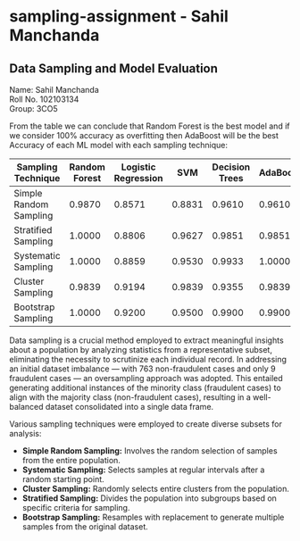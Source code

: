 # sampling-assignment - Sahil Manchanda
## Data Sampling and Model Evaluation
Name: Sahil Manchanda<br>
Roll No. 102103134<br>
Group: 3CO5<br>

From the table we can conclude that Random Forest is the best model and if we consider 100% accuracy as overfitting then AdaBoost will be the best
Accuracy of each ML model with each sampling technique:

| Sampling Technique      | Random Forest | Logistic Regression | SVM    | Decision Trees | AdaBoost |
|-------------------------|---------------|---------------------|--------|----------------|----------|
| Simple Random Sampling   | 0.9870        | 0.8571              | 0.8831 | 0.9610         | 0.9610   |
| Stratified Sampling      | 1.0000        | 0.8806              | 0.9627 | 0.9851         | 0.9851   |
| Systematic Sampling      | 1.0000        | 0.8859              | 0.9530 | 0.9933         | 1.0000   |
| Cluster Sampling         | 0.9839        | 0.9194              | 0.9839 | 0.9355         | 0.9839   |
| Bootstrap Sampling       | 1.0000        | 0.9200              | 0.9500 | 0.9900         | 0.9900   |




Data sampling is a crucial method employed to extract meaningful insights about a population by analyzing statistics from a representative subset, eliminating the necessity to scrutinize each individual record. In addressing an initial dataset imbalance — with 763 non-fraudulent cases and only 9 fraudulent cases — an oversampling approach was adopted. This entailed generating additional instances of the minority class (fraudulent cases) to align with the majority class (non-fraudulent cases), resulting in a well-balanced dataset consolidated into a single data frame.

Various sampling techniques were employed to create diverse subsets for analysis:

- **Simple Random Sampling:** Involves the random selection of samples from the entire population.
- **Systematic Sampling:** Selects samples at regular intervals after a random starting point.
- **Cluster Sampling:** Randomly selects entire clusters from the population.
- **Stratified Sampling:** Divides the population into subgroups based on specific criteria for sampling.
- **Bootstrap Sampling:** Resamples with replacement to generate multiple samples from the original dataset.
